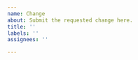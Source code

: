 ```yaml
---
name: Change
about: Submit the requested change here.
title: ''
labels: ''
assignees: ''

---
```




